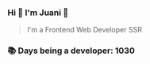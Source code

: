 ### Hi 👋 I&#39;m Juani 🦁

> I&#39;m a Frontend Web Developer SSR

### 📚 Days being a developer: 1030
